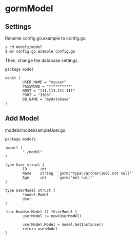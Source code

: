 # gormModel

## Settings
Rename config.go.example to config.go.

```
$ cd models/model
$ mv config.go.example config.go
```

Then, change the database settings.

```
package model

const (
        USER_NAME = "myuser"
        PASSWORD = "**********"
        HOST = "111.111.111.111"
        PORT = "3306"
        DB_NAME = "mydatabase"
)
```

## Add Model

models/model/sampleUser.go
```
package models

import (
        "./model"
)

type User struct {
        ID      int
        Name    string  `gorm:"type:varchar(100);not null"`
        Age     int     `gorm:"not null"`
}

type UserModel struct {
        *model.Model
        User
}

func NewUserModel () *UserModel {
        userModel := new(UserModel)

        userModel.Model = model.GetInstance()
        return userModel
}
```


